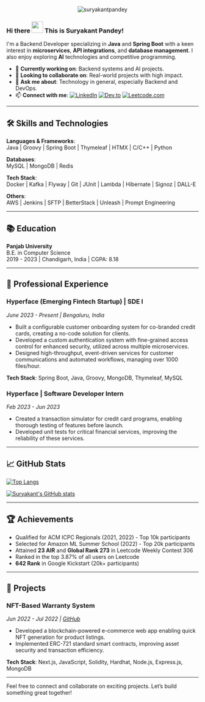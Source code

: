 <p align="center"> 
  <img src="https://komarev.com/ghpvc/?username=suryakantpandey&label=Profile%20views&color=0e75b6&style=flat" alt="suryakantpandey" /> 
</p>

### Hi there <img src="https://raw.githubusercontent.com/MartinHeinz/MartinHeinz/master/wave.gif" width="30px"> This is Suryakant Pandey!

I'm a Backend Developer specializing in **Java** and **Spring Boot** with a keen interest in **microservices**, **API integrations**, and **database management**. I also enjoy exploring **AI** technologies and competitive programming.

- 🔭 **Currently working on**: Backend systems and AI projects.
- 👯 **Looking to collaborate on**: Real-world projects with high impact.
- 💬 **Ask me about**: Technology in general, especially Backend and DevOps.
- 📫 **Connect with me**:
  [![LinkedIn](https://img.shields.io/badge/Linked_In-0077B5?style=for-the-badge&logo=LinkedIn&logoColor=white)](https://www.linkedin.com/in/suryakant05/)
  [![Dev.to](https://img.shields.io/badge/Dev.to-0A0A0A?style=for-the-badge&logo=Dev-dot-To&logoColor=white)](https://dev.to/suryakant_05)
  [![Leetcode.com](https://img.shields.io/badge/-LeetCode-FFA116?style=for-the-badge&logo=LeetCode&logoColor=black)](https://leetcode.com/u/suryakantpandey/)

---

## 🛠 Skills and Technologies

**Languages & Frameworks**:  
Java | Groovy | Spring Boot | Thymeleaf | HTMX | C/C++ | Python  

**Databases**:  
MySQL | MongoDB | Redis  

**Tech Stack**:  
Docker | Kafka | Flyway | Git | JUnit | Lambda | Hibernate | Signoz | DALL-E  

**Others**:  
AWS | Jenkins | SFTP | BetterStack | Unleash | Prompt Engineering  

---

## 📚 Education

**Panjab University**  
B.E. in Computer Science  
2019 - 2023 | Chandigarh, India | CGPA: 8.18

---

## 💼 Professional Experience

### **Hyperface (Emerging Fintech Startup) | SDE I**
*June 2023 - Present | Bengaluru, India*

- Built a configurable customer onboarding system for co-branded credit cards, creating a no-code solution for clients.
- Developed a custom authentication system with fine-grained access control for enhanced security, utilized across multiple microservices.
- Designed high-throughput, event-driven services for customer communications and automated workflows, managing over 1000 files/hour.

**Tech Stack**: Spring Boot, Java, Groovy, MongoDB, Thymeleaf, MySQL

### **Hyperface | Software Developer Intern**
*Feb 2023 - Jun 2023*

- Created a transaction simulator for credit card programs, enabling thorough testing of features before launch.
- Developed unit tests for critical financial services, improving the reliability of these services.

---

## 📈 GitHub Stats

[![Top Langs](https://github-readme-stats.vercel.app/api/top-langs/?username=suryakantpandey&theme=radical)](https://github.com/anuraghazra/github-readme-stats)

[![Suryakant's GitHub stats](https://github-readme-stats.vercel.app/api?username=suryakantpandey&theme=radical)](https://github.com/anuraghazra/github-readme-stats)

---

## 🏆 Achievements

- Qualified for ACM ICPC Regionals (2021, 2022) - Top 10k participants
- Selected for Amazon ML Summer School (2022) - Top 20k participants
- Attained **23 AIR** and **Global Rank 273** in Leetcode Weekly Contest 306
- Ranked in the top 3.87% of all users on Leetcode
- **642 Rank** in Google Kickstart (20k+ participants)

---

## 📂 Projects

### NFT-Based Warranty System
*Jun 2022 - Jul 2022 | [GitHub](#)*

- Developed a blockchain-powered e-commerce web app enabling quick NFT generation for product listings.
- Implemented ERC-721 standard smart contracts, improving asset security and transaction efficiency.

**Tech Stack**: Next.js, JavaScript, Solidity, Hardhat, Node.js, Express.js, MongoDB

---

Feel free to connect and collaborate on exciting projects. Let’s build something great together!

<!--
**suryakantpandey/suryakantpandey** is a ✨ _special_ ✨ repository because its `README.md` (this file) appears on your GitHub profile.
-->
